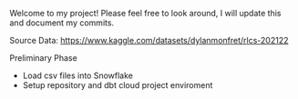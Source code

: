 Welcome to my project! Please feel free to look around, I will update this and document my commits.

Source Data: https://www.kaggle.com/datasets/dylanmonfret/rlcs-202122

Preliminary Phase
- Load csv files into Snowflake
- Setup repository and dbt cloud project enviroment
